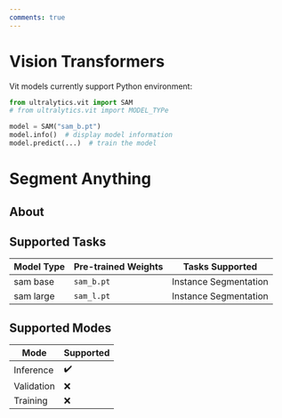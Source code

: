 ```yaml
---
comments: true
---
```


# Vision Transformers
Vit models currently support Python environment:

```python
from ultralytics.vit import SAM 
# from ultralytics.vit import MODEL_TYPe

model = SAM("sam_b.pt")
model.info()  # display model information
model.predict(...)  # train the model
```

# Segment Anything

## About


## Supported Tasks

| Model Type | Pre-trained Weights | Tasks Supported       |
|------------|---------------------|-----------------------|
| sam base   | `sam_b.pt`          | Instance Segmentation |
| sam large  | `sam_l.pt`          | Instance Segmentation |

## Supported Modes
| Mode       | Supported          |
|------------|--------------------|
| Inference  | :heavy_check_mark: |
| Validation | :x:                |
| Training   | :x:                |

